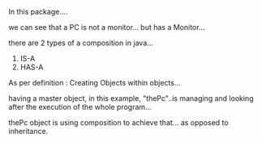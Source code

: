 In this package....

we can see that a PC is not a monitor... but has a Monitor...

there are 2 types of a composition in java...
1. IS-A
2. HAS-A

As per definition : Creating Objects within objects...

having a master object, in this example, "thePc"..is managing and looking after the execution of the whole program...

thePc object is using composition to achieve that... as opposed to inheritance.